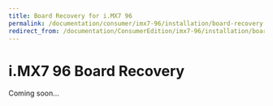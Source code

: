```yaml
---
title: Board Recovery for i.MX7 96
permalink: /documentation/consumer/imx7-96/installation/board-recovery.md.html
redirect_from: /documentation/ConsumerEdition/imx7-96/installation/board-recovery.md.html
---
```

# i.MX7 96 Board Recovery

Coming soon...
